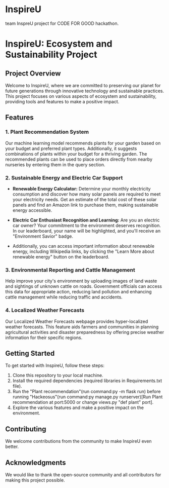 # InspireU
team InspreU project for CODE FOR GOOD hackathon.
# InspireU: Ecosystem and Sustainability Project

## Project Overview

Welcome to InspireU, where we are committed to preserving our planet for future generations through innovative technology and sustainable practices. This project focuses on various aspects of ecosystem and sustainability, providing tools and features to make a positive impact.

## Features

### 1. Plant Recommendation System

Our machine learning model recommends plants for your garden based on your budget and preferred plant types. Additionally, it suggests combinations of plants within your budget for a thriving garden. The recommended plants can be used to place orders directly from nearby nurseries by entering them in the query section.

### 2. Sustainable Energy and Electric Car Support

- **Renewable Energy Calculator:** Determine your monthly electricity consumption and discover how many solar panels are required to meet your electricity needs. Get an estimate of the total cost of these solar panels and find an Amazon link to purchase them, making sustainable energy accessible.

- **Electric Car Enthusiast Recognition and Learning:** Are you an electric car owner? Your commitment to the environment deserves recognition. In our leaderboard, your name will be highlighted, and you'll receive an "Environment Savior" badge.
-  Additionally, you can access important information about renewable energy, including Wikipedia links, by clicking the "Learn More about renewable energy" button on the leaderboard.


### 3. Environmental Reporting and Cattle Management

Help improve your city's environment by uploading images of land waste and sightings of unknown cattle on roads. Government officials can access this data for appropriate action, reducing land pollution and enhancing cattle management while reducing traffic and accidents.


### 4. Localized Weather Forecasts

Our Localized Weather Forecasts webpage provides hyper-localized weather forecasts. This feature aids farmers and communities in planning agricultural activities and disaster preparedness by offering precise weather information for their specific regions.


## Getting Started

To get started with InspireU, follow these steps:

1. Clone this repository to your local machine.
2. Install the required dependencies (required libraries in Requirements.txt file).
3. Run the "Plant recommendation"(run command:py -m flask run) before running "Hackeosus"(run command:py manage.py runserver)[Run Plant recommendation at port:5000 or change views.py "def plant" port].
4. Explore the various features and make a positive impact on the environment.

## Contributing

We welcome contributions from the community to make InspireU even better. 



## Acknowledgments

We would like to thank the open-source community and all contributors for making this project possible.
